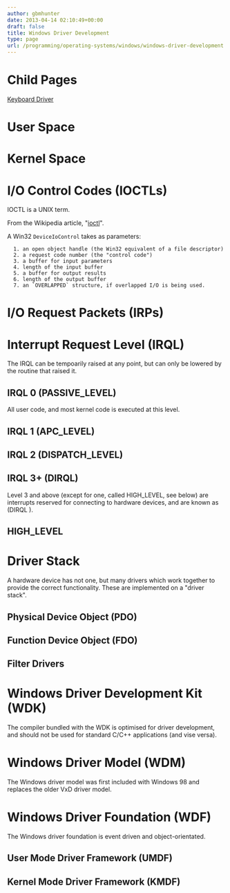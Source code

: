 ```yaml
---
author: gbmhunter
date: 2013-04-14 02:10:49+00:00
draft: false
title: Windows Driver Development
type: page
url: /programming/operating-systems/windows/windows-driver-development
---
```


# Child Pages


[Keyboard Driver](http://blog.mbedded.ninja/programming/general/windows-driver-development/keyboard-driver)


# User Space




# Kernel Space




# I/O Control Codes (IOCTLs)


IOCTL is a UNIX term.

From the Wikipedia article, "[ioctl](http://en.wikipedia.org/wiki/Ioctl)".

A Win32 `DeviceIoControl` takes as parameters:



	  1. an open object handle (the Win32 equivalent of a file descriptor)
	  2. a request code number (the "control code")
	  3. a buffer for input parameters
	  4. length of the input buffer
	  5. a buffer for output results
	  6. length of the output buffer
	  7. an `OVERLAPPED` structure, if overlapped I/O is being used.



# I/O Request Packets (IRPs)




# Interrupt Request Level (IRQL)


The IRQL can be tempoarily raised at any point, but can only be lowered by the routine that raised it.


## IRQL 0 (PASSIVE_LEVEL)


All user code, and most kernel code is executed at this level.


## IRQL 1 (APC_LEVEL)




## IRQL 2 (DISPATCH_LEVEL)




## IRQL 3+ (DIRQL)


Level 3 and above (except for one, called HIGH_LEVEL, see below) are interrupts reserved for connecting to hardware devices, and are known as (DIRQL ).


## HIGH_LEVEL




# Driver Stack


A hardware device has not one, but many drivers which work together to provide the correct functionality. These are implemented on a "driver stack".


## Physical Device Object (PDO)




## Function Device Object (FDO)




## Filter Drivers




# Windows Driver Development Kit (WDK)


The compiler bundled with the WDK is optimised for driver development, and should not be used for standard C/C++ applications (and vise versa).


# Windows Driver Model (WDM)


The Windows driver model was first included with Windows 98 and replaces the older VxD driver model.


# Windows Driver Foundation (WDF)


The Windows driver foundation is event driven and object-orientated.


## User Mode Driver Framework (UMDF)




## Kernel Mode Driver Framework (KMDF)
